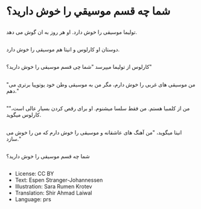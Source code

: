 # شما چه قسم موسيقي را خوش دارید؟

##
توليما موسیقی را خوش دارد. او هر روز به ان گوش می دهد.

##
دوستان او کارلوس و انيتا هم موسیقی را خوش دارد.

##
کارلوس از توليما میپرسد "شما چی قسم موسیقی را خوش دارید؟"

##
"من موسیقی های غربی را خوش دارم، مگر من به موسیقی وطن خود يوتوپيا برتری می دهم."

##
"من از کلمبيا هستم. من فقط سلسا ميشنوم. او برای رقص کردن بسیار عالی است،" کارلوس ميگويد.

##
انيتا ميگويد، "من آهنگ های عاشقانه و موسیقی را خوش دارم که من را خوش می سازد."

##
شما چه قسم موسیقی را خوش دارید؟

##
* License: CC BY
* Text: Espen Stranger-Johannessen
* Illustration: Sara Rumen Krotev
* Translation: Shir Ahmad Laiwal
* Language: prs
